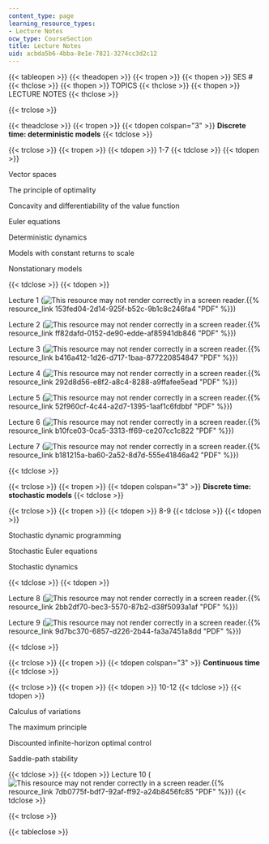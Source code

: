 ```yaml
---
content_type: page
learning_resource_types:
- Lecture Notes
ocw_type: CourseSection
title: Lecture Notes
uid: acbda5b6-4bba-8e1e-7821-3274cc3d2c12
---
```


{{< tableopen >}}
{{< theadopen >}}
{{< tropen >}}
{{< thopen >}}
SES #
{{< thclose >}}
{{< thopen >}}
TOPICS
{{< thclose >}}
{{< thopen >}}
LECTURE NOTES
{{< thclose >}}

{{< trclose >}}

{{< theadclose >}}
{{< tropen >}}
{{< tdopen colspan="3" >}}
**Discrete time: deterministic models**
{{< tdclose >}}

{{< trclose >}}
{{< tropen >}}
{{< tdopen >}}
1-7
{{< tdclose >}}
{{< tdopen >}}


Vector spaces

The principle of optimality

Concavity and differentiability of the value function

Euler equations

Deterministic dynamics

Models with constant returns to scale

Nonstationary models


{{< tdclose >}}
{{< tdopen >}}


Lecture 1 (![This resource may not render correctly in a screen reader.](/images/inacessible.gif){{% resource_link 153fed04-2d14-925f-b52c-9b1c8c246fa4 "PDF" %}})

Lecture 2 (![This resource may not render correctly in a screen reader.](/images/inacessible.gif){{% resource_link ff82dafd-0152-de90-edde-af85941db846 "PDF" %}})

Lecture 3 (![This resource may not render correctly in a screen reader.](/images/inacessible.gif){{% resource_link b416a412-1d26-d717-1baa-877220854847 "PDF" %}})

Lecture 4 (![This resource may not render correctly in a screen reader.](/images/inacessible.gif){{% resource_link 292d8d56-e8f2-a8c4-8288-a9ffafee5ead "PDF" %}})

Lecture 5 (![This resource may not render correctly in a screen reader.](/images/inacessible.gif){{% resource_link 52f960cf-4c44-a2d7-1395-1aaf1c6fdbbf "PDF" %}})

Lecture 6 (![This resource may not render correctly in a screen reader.](/images/inacessible.gif){{% resource_link b10fce03-0ca5-3313-ff69-ce207cc1c822 "PDF" %}})

Lecture 7 (![This resource may not render correctly in a screen reader.](/images/inacessible.gif){{% resource_link b181215a-ba60-2a52-8d7d-555e41846a42 "PDF" %}})


{{< tdclose >}}

{{< trclose >}}
{{< tropen >}}
{{< tdopen colspan="3" >}}
**Discrete time: stochastic models**
{{< tdclose >}}

{{< trclose >}}
{{< tropen >}}
{{< tdopen >}}
8-9
{{< tdclose >}}
{{< tdopen >}}


Stochastic dynamic programming

Stochastic Euler equations

Stochastic dynamics


{{< tdclose >}}
{{< tdopen >}}


Lecture 8 (![This resource may not render correctly in a screen reader.](/images/inacessible.gif){{% resource_link 2bb2df70-bec3-5570-87b2-d38f5093a1af "PDF" %}})

Lecture 9 (![This resource may not render correctly in a screen reader.](/images/inacessible.gif){{% resource_link 9d7bc370-6857-d226-2b44-fa3a7451a8dd "PDF" %}})


{{< tdclose >}}

{{< trclose >}}
{{< tropen >}}
{{< tdopen colspan="3" >}}
**Continuous time**
{{< tdclose >}}

{{< trclose >}}
{{< tropen >}}
{{< tdopen >}}
10-12
{{< tdclose >}}
{{< tdopen >}}


Calculus of variations

The maximum principle

Discounted infinite-horizon optimal control

Saddle-path stability


{{< tdclose >}}
{{< tdopen >}}
Lecture 10 (![This resource may not render correctly in a screen reader.](/images/inacessible.gif){{% resource_link 7db0775f-bdf7-92af-ff92-a24b8456fc85 "PDF" %}})
{{< tdclose >}}

{{< trclose >}}

{{< tableclose >}}